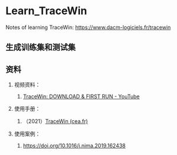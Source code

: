 # Learn_TraceWin
Notes of learning TraceWin: https://www.dacm-logiciels.fr/tracewin

## 生成训练集和测试集



## 资料

1. 视频资料：
   1. [TraceWin: DOWNLOAD & FIRST RUN - YouTube](https://www.youtube.com/watch?v=EzFp9uO2Ess)
2. 使用手册：
   1. （2021）[TraceWin (cea.fr)](https://irfu.cea.fr/dacm/logiciels/codesdacm/tracewin/tracewin.pdf)

3. 使用案例：
   1. https://doi.org/10.1016/j.nima.2019.162438

